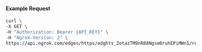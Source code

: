 <!-- Code generated for API Clients. DO NOT EDIT. -->

#### Example Request

```bash
curl \
-X GET \
-H "Authorization: Bearer {API_KEY}" \
-H "Ngrok-Version: 2" \
https://api.ngrok.com/edges/https/edghts_2otazTM9nR88Ngsm0ruhEPiMWn1/routes/edghtsrt_2otazP4FLVn2U22aXC2m4J2VShj
```
